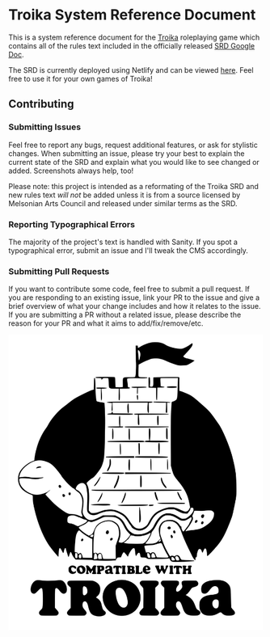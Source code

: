 # Troika System Reference Document

This is a system reference document for the [Troika](https://www.troikarpg.com/) roleplaying game which contains all of the rules text included in the officially released [SRD Google Doc](https://docs.google.com/document/d/1haUfSVekt2gNab3V2CrL1Pg_sZ-ZlskphwXmSnGT9aw/edit).

The SRD is currently deployed using Netlify and can be viewed [here](https://zen-wozniak-2ba1ab.netlify.app/#/). Feel free to use it for your own games of Troika!

## Contributing

### Submitting Issues

Feel free to report any bugs, request additional features, or ask for stylistic changes. When submitting an issue, please try your best to explain the current state of the SRD and explain what you would like to see changed or added. Screenshots always help, too!

Please note: this project is intended as a reformating of the Troika SRD and new rules text *will not* be added unless it is from a source licensed by Melsonian Arts Council and released under similar terms as the SRD.

### Reporting Typographical Errors

The majority of the project's text is handled with Sanity. If you spot a typographical error, submit an issue and I'll tweak the CMS accordingly.

### Submitting Pull Requests

If you want to contribute some code, feel free to submit a pull request. If you are responding to an existing issue, link your PR to the issue and give a brief overview of what your change includes and how it relates to the issue. If you are submitting a PR without a related issue, please describe the reason for your PR and what it aims to add/fix/remove/etc.

![alt text](https://raw.githubusercontent.com/dialectrical/troika-srd/main/src/image/fortle.svg)
